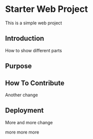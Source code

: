 # Starter Web Project

This is a simple web project

## Introduction

How to show different parts

## Purpose

## How To Contribute

Another change

## Deployment

More and more change


more more more